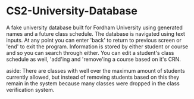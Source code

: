 # CS2-University-Database
A fake university database built for Fordham University using generated names and a future class schedule.
The database is navigated using text inputs. At any point you can enter 'back' to return to previous screen or 'end' to exit the program. 
Information is stored by either student or course and so you can search through either. 
You can edit a student's class schedule as well, 'add'ing and 'remove'ing a course based on it's CRN. 

aside: There are classes with well over the maximum amount of students currently allowed, but instead of removing students based on this they remain in the system because many classes were dropped in the class verification system. 
